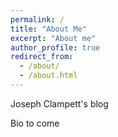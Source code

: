 ```yaml
---
permalink: /
title: "About Me"
excerpt: "About me"
author_profile: true
redirect_from: 
  - /about/
  - /about.html
---
```


Joseph Clampett's blog

Bio to come